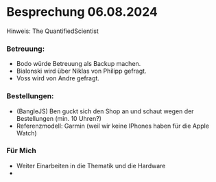 # Besprechung 06.08.2024

Hinweis: The QuantifiedScientist

### Betreuung:
- Bodo würde Betreuung als Backup machen.
- Bialonski wird über Niklas von Philipp gefragt.
- Voss wird von Andre gefragt.

### Bestellungen:
- (BangleJS) Ben guckt sich den Shop an und schaut wegen der Bestellungen (min. 10 Uhren?)
- Referenzmodell: Garmin (weil wir keine IPhones haben für die Apple Watch)


### Für Mich
- Weiter Einarbeiten in die Thematik und die Hardware
- 

